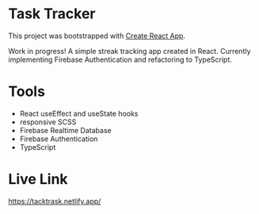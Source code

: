 # Task Tracker

This project was bootstrapped with [Create React App](https://github.com/facebook/create-react-app).

Work in progress! A simple streak tracking app created in React. Currently implementing Firebase Authentication and refactoring to TypeScript.

# Tools
- React useEffect and useState hooks  
- responsive SCSS
- Firebase Realtime Database
- Firebase Authentication
- TypeScript

# Live Link
https://tacktrask.netlify.app/

